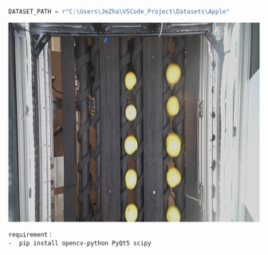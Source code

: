 ```python
DATASET_PATH = r"C:\Users\JmZha\VSCode_Project\Datasets\Apple"

```

<div style="text-align: center;">
<img alt="img.png" height="400" src="doc/fig/motion_blur_example.png" width="650"/>
</div>

```bash
requirement：
-  pip install opencv-python PyQt5 scipy

```